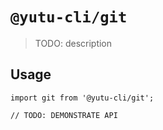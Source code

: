 # `@yutu-cli/git`

> TODO: description

## Usage

```
import git from '@yutu-cli/git';

// TODO: DEMONSTRATE API
```
